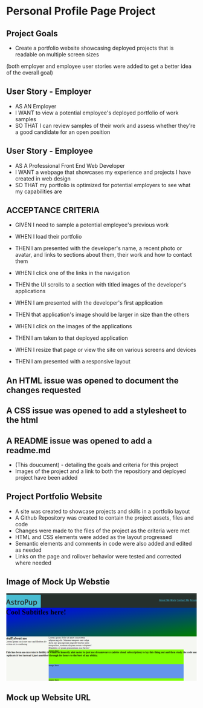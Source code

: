 # Personal Profile Page Project

## Project Goals

- Create a portfolio website showcasing deployed projects that is readable on multiple screen sizes

(both employer and employee user stories were added to get a better idea of the overall goal)

## User Story - Employer

- AS AN Employer
- I WANT to view a potential employee's deployed portfolio of work samples
- SO THAT I can review samples of their work and assess whether they're a good candidate for an open position

## User Story - Employee

- AS A Professional Front End Web Developer
- I WANT a webpage that showcases my experience and projects I have created in web design
- SO THAT my portfolio is optimized for potential employers to see what my capabilities are

## ACCEPTANCE CRITERIA

- GIVEN I need to sample a potential employee's previous work
- WHEN I load their portfolio
- THEN I am presented with the developer's name, a recent photo or avatar, and links to sections about them, their
  work and how to contact them

- WHEN I click one of the links in the navigation
- THEN the UI scrolls to a section with titled images of the developer's applications
- WHEN I am presented with the developer's first application
- THEN that application's image should be larger in size than the others
- WHEN I click on the images of the applications
- THEN I am taken to that deployed application
- WHEN I resize that page or view the site on various screens and devices
- THEN I am presented with a responsive layout

## An HTML issue was opened to document the changes requested

## A CSS issue was opened to add a stylesheet to the html

## A README issue was opened to add a readme.md

- (This doucument) - detailing the goals and criteria for this project
- Images of the project and a link to both the repositiory and deployed project have been added

## Project Portfolio Website

- A site was created to showcase projects and skills in a portfolio layout
- A Github Repository was created to contain the project assets, files and code
- Changes were made to the files of the project as the criteria were met
- HTML and CSS elements were added as the layout progressed
- Semantic elements and comments in code were also added and edited as needed
- Links on the page and rollover behavior were tested and corrected where needed

## Image of Mock Up Webstie

![Profile Website Needs Work](image1.png)

## Mock up Website URL
